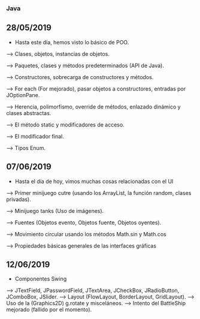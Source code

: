 ### Java

## 28/05/2019
- Hasta este día, hemos visto lo básico de POO.

--> Clases, objetos, instancias de objetos.

--> Paquetes, clases y métodos predeterminados (API de Java).

--> Constructores, sobrecarga de constructores y métodos.

--> For each (For mejorado), pasar objetos a constructores, entradas por JOptionPane.

--> Herencia, polimorfismo, override de métodos, enlazado dinámico y clases abstractas.

--> El método static y modificadores de acceso.

--> El modificador final.

--> Tipos Enum.


## 07/06/2019

- Hasta el día de hoy, vimos muchas cosas relacionadas con el UI

--> Primer minijuego cutre (usando los ArrayList, la función random, clases privadas).

--> Minijuego tanks (Uso de imágenes).

--> Fuentes (Objetos evento, Objetos fuente, Objetos oyentes).

--> Movimiento circular usando los métodos Math.sin y Math.cos

--> Propiedades básicas generales de las interfaces gráficas


## 12/06/2019

- Componentes Swing

--> JTextField, JPasswordField, JTextArea, JCheckBox, JRadioButton, JComboBox, JSlider.
--> Layout (FlowLayout, BorderLayout, GridLayout).
--> Uso de la (Graphics2D) g.rotate y misceláneos.
--> Intento del BattleShip mejorado (fallido por el momento).


